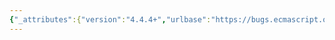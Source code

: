 ```yaml
---
{"_attributes":{"version":"4.4.4+","urlbase":"https://bugs.ecmascript.org/","maintainer":"dherman@mozilla.com"},"bug":{"bug_id":968,"creation_ts":"2012-11-14 15:03:00 -0800","short_desc":"15.1: attributes of the properties of the global object","delta_ts":"2013-11-08 13:08:37 -0800","product":"Draft for 6th Edition","component":"editorial issue","version":"Rev 11: October 26, 2012 Draft","rep_platform":"All","op_sys":"All","bug_status":"RESOLVED","resolution":"FIXED","priority":"Normal","bug_severity":"enhancement","everconfirmed":true,"reporter":{"uid":"jmdyck","name":"Michael Dyck"},"assigned_to":{"uid":"allen","name":"Allen Wirfs-Brock"},"long_desc":[{"commentid":2469,"comment_count":0,"who":{"uid":"jmdyck","name":"Michael Dyck"},"bug_when":"2012-11-14 15:03:28 -0800","thetext":"In 15.1 \"The Global Object\",\npara 2 says:\n    Unless otherwise specified, the standard built-in properties of the\n    global object have attributes {[[Writable]]: true, [[Enumerable]]: false,\n    [[Configurable]]: true}.\n\nThis paragraph is redundant, given the last paragraph of the previous section."},{"commentid":6345,"comment_count":1,"who":{"uid":"allen","name":"Allen Wirfs-Brock"},"bug_when":"2013-11-01 20:15:19 -0700","thetext":"fixed in rev21 editor's draft"},{"commentid":6495,"comment_count":2,"who":{"uid":"allen","name":"Allen Wirfs-Brock"},"bug_when":"2013-11-08 13:08:37 -0800","thetext":"fixed in rev21 draft"}]}}
---
```

